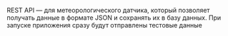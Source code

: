 REST API — для метеорологического датчика, который позволяет получать данные в формате JSON и сохранять их в базу данных. При запуске приложения сразу будут отправлены тестовые данные
